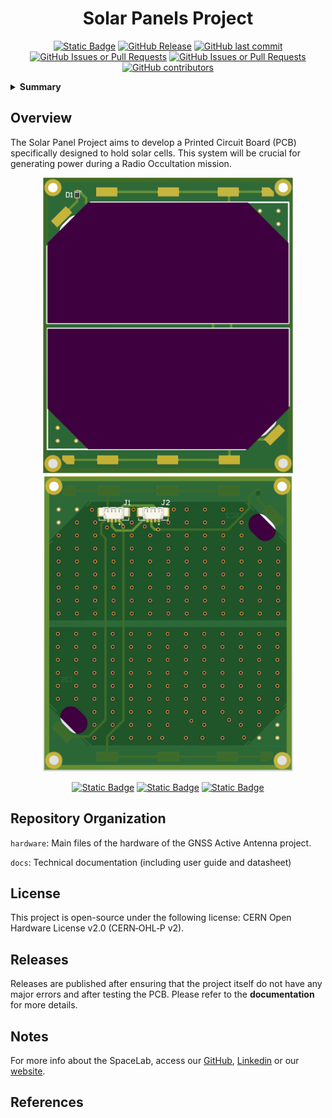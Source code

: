 


<h1 align="center">
	Solar Panels Project
	<br>
</h1>

<p align="center">
    <a href="https://github.com/spacelab-ufsc/spacelab#versioning"><img alt="Static Badge" src="https://img.shields.io/badge/status-in_development-red"></a>
    <a href="https://github.com/spacelab-ufsc/ro-solar-panels/releases"><img alt="GitHub Release" src="https://img.shields.io/github/v/release/spacelab-ufsc/ro-solar-panels"></a>
    <a href="https://github.com/spacelab-ufsc/ro-solar-panels/commits/master"><img alt="GitHub last commit" src="https://img.shields.io/github/last-commit/spacelab-ufsc/ro-solar-panels"></a>
    <a href="https://github.com/spacelab-ufsc/ro-solar-panels/issues"><img alt="GitHub Issues or Pull Requests" src="https://img.shields.io/github/issues/spacelab-ufsc/ro-solar-panels"></a>
    <a href="https://github.com/spacelab-ufsc/ro-solar-panels/pulls"><img alt="GitHub Issues or Pull Requests" src="https://img.shields.io/github/issues-pr/spacelab-ufsc/ro-solar-panels"></a>
    <a href="https://github.com/spacelab-ufsc/ro-solar-panels/graphs/contributors"><img alt="GitHub contributors" src="https://img.shields.io/github/contributors/spacelab-ufsc/ro-solar-panels"></a>
</p>

<details>
    <summary><b>Summary</b></summary>
    <ol>
        <li>
            <a href="#overview">Overview</a>
        </li>
        <li>
            <a href="#repository-organization">Repository Organization</a>
        </li>
        <li>
            <a href="#license">License</a>
        </li>
        <li>
            <a href="#releases">Releases</a>
        </li>
        <li>
            <a href="#notes">Notes</a>
        </li>
        <li>
            <a href="#references">References</a>
        </li>
    </ol>
</details>

## Overview
The Solar Panel Project aims to develop a Printed Circuit Board (PCB) specifically designed to hold solar cells. This system will be crucial for generating power during a Radio Occultation mission.

<!-- 
<p align="center">
    <img src="https://github.com/spacelab-ufsc/ro-solar-panels/blob/main/docs/pictures/ro-solar-panels-top.svg" width="400"><img src="https://github.com/spacelab-ufsc/ro-solar-panels/blob/main/docs/pictures/ro-solar-panels-bottom.svg" width="400">
</p>
-->

<p align="center">
    <img src="https://github.com/spacelab-ufsc/ro-solar-panels/blob/main/docs/pictures/ro-solar-panels-top.png" width="400"><img src="https://github.com/spacelab-ufsc/ro-solar-panels/blob/main/docs/pictures/ro-solar-panels-bottom.png" width="400">
</p>

<p align="center">
    <a href="https://github.com/spacelab-ufsc/ro-solar-panels/issues/new?labels=bug"><img alt="Static Badge" src="https://img.shields.io/badge/Report_a_bug-red"></a>
    <a href="https://github.com/spacelab-ufsc/ro-solar-panels/issues/new?labels=enhancement"><img alt="Static Badge" src="https://img.shields.io/badge/Request_a_feature-yellow"></a>
    <a href="https://github.com/spacela-ufsc/ro-solar-panels/issues/new?labels=question,help+wanted"><img alt="Static Badge" src="https://img.shields.io/badge/Request_more_information_or_help-green"></a>
</p>

## Repository Organization
`hardware`: Main files of the hardware of the GNSS Active Antenna project.

`docs`: Technical documentation (including user guide and datasheet)

## License
This project is open-source under the following license: CERN Open Hardware License v2.0 (CERN‑OHL‑P v2).

## Releases

Releases are published after ensuring that the project itself do not have any major errors and after testing the PCB. Please refer to the **documentation** for more details.

## Notes
For more info about the SpaceLab, access our [GitHub](https://github.com/spacelab-ufsc/spacelab), [Linkedin](https://br.linkedin.com/company/spacelab-ufsc) or our [website](https://spacelab.ufsc.br/en/home/).

## References





